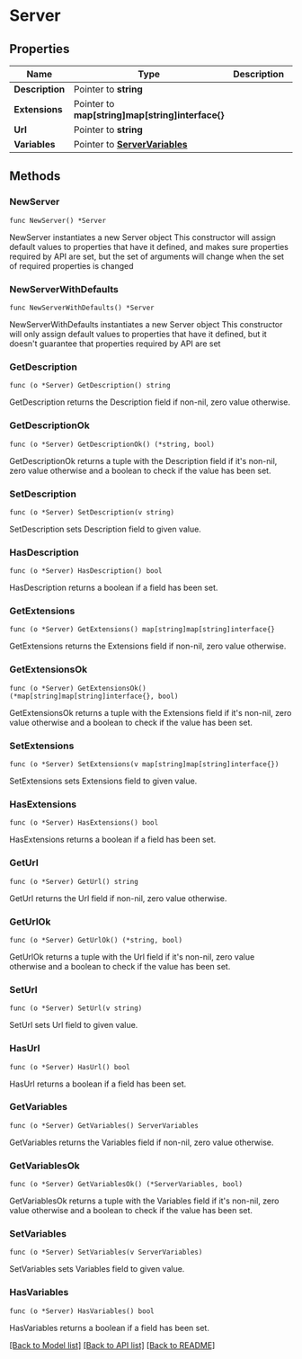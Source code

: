 # Server

## Properties

Name | Type | Description | Notes
------------ | ------------- | ------------- | -------------
**Description** | Pointer to **string** |  | [optional] 
**Extensions** | Pointer to **map[string]map[string]interface{}** |  | [optional] 
**Url** | Pointer to **string** |  | [optional] 
**Variables** | Pointer to [**ServerVariables**](ServerVariables.md) |  | [optional] 

## Methods

### NewServer

`func NewServer() *Server`

NewServer instantiates a new Server object
This constructor will assign default values to properties that have it defined,
and makes sure properties required by API are set, but the set of arguments
will change when the set of required properties is changed

### NewServerWithDefaults

`func NewServerWithDefaults() *Server`

NewServerWithDefaults instantiates a new Server object
This constructor will only assign default values to properties that have it defined,
but it doesn't guarantee that properties required by API are set

### GetDescription

`func (o *Server) GetDescription() string`

GetDescription returns the Description field if non-nil, zero value otherwise.

### GetDescriptionOk

`func (o *Server) GetDescriptionOk() (*string, bool)`

GetDescriptionOk returns a tuple with the Description field if it's non-nil, zero value otherwise
and a boolean to check if the value has been set.

### SetDescription

`func (o *Server) SetDescription(v string)`

SetDescription sets Description field to given value.

### HasDescription

`func (o *Server) HasDescription() bool`

HasDescription returns a boolean if a field has been set.

### GetExtensions

`func (o *Server) GetExtensions() map[string]map[string]interface{}`

GetExtensions returns the Extensions field if non-nil, zero value otherwise.

### GetExtensionsOk

`func (o *Server) GetExtensionsOk() (*map[string]map[string]interface{}, bool)`

GetExtensionsOk returns a tuple with the Extensions field if it's non-nil, zero value otherwise
and a boolean to check if the value has been set.

### SetExtensions

`func (o *Server) SetExtensions(v map[string]map[string]interface{})`

SetExtensions sets Extensions field to given value.

### HasExtensions

`func (o *Server) HasExtensions() bool`

HasExtensions returns a boolean if a field has been set.

### GetUrl

`func (o *Server) GetUrl() string`

GetUrl returns the Url field if non-nil, zero value otherwise.

### GetUrlOk

`func (o *Server) GetUrlOk() (*string, bool)`

GetUrlOk returns a tuple with the Url field if it's non-nil, zero value otherwise
and a boolean to check if the value has been set.

### SetUrl

`func (o *Server) SetUrl(v string)`

SetUrl sets Url field to given value.

### HasUrl

`func (o *Server) HasUrl() bool`

HasUrl returns a boolean if a field has been set.

### GetVariables

`func (o *Server) GetVariables() ServerVariables`

GetVariables returns the Variables field if non-nil, zero value otherwise.

### GetVariablesOk

`func (o *Server) GetVariablesOk() (*ServerVariables, bool)`

GetVariablesOk returns a tuple with the Variables field if it's non-nil, zero value otherwise
and a boolean to check if the value has been set.

### SetVariables

`func (o *Server) SetVariables(v ServerVariables)`

SetVariables sets Variables field to given value.

### HasVariables

`func (o *Server) HasVariables() bool`

HasVariables returns a boolean if a field has been set.


[[Back to Model list]](../README.md#documentation-for-models) [[Back to API list]](../README.md#documentation-for-api-endpoints) [[Back to README]](../README.md)


